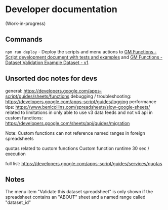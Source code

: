 # Developer documentation

(Work-in-progress)

## Commands

`npm run deploy` - Deploy the scripts and menu actions to [GM Functions - Script development document with tests and examples](https://docs.google.com/spreadsheets/d/1nSt4xgHP3DLc0ryNNDp9AAj_68T3XPt2euZs0ycU1Gs/edit) and [GM Functions - Dataset Validation Example Dataset - v1](https://docs.google.com/spreadsheets/d/1okSzN1kABaNIq85RFz1QojRTEt9845zY6-RDvG_QOHk/edit).  

## Unsorted doc notes for devs

general:
https://developers.google.com/apps-script/guides/sheets/functions
debugging / troubleshooting:
https://developers.google.com/apps-script/guides/logging
performance tips:
https://www.benlcollins.com/spreadsheets/slow-google-sheets/
related to limitations in only able to use v3 data feeds and not v4 api in custom functions:
https://developers.google.com/sheets/api/guides/migration

Note: Custom functions can not reference named ranges in foreign spreadsheets


quotas related to custom functions
Custom function runtime	30 sec / execution

full list: https://developers.google.com/apps-script/guides/services/quotas

## Notes

The menu item "Validate this dataset spreadsheet" is only shown if the spreadsheet contains an "ABOUT" sheet and a named range called "dataset_id"
